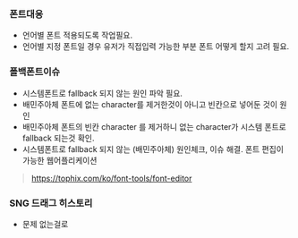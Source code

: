 



### 폰트대응
- 언어별 폰트 적용되도록 작업필요.
- 언어별 지정 폰트일 경우 유저가 직접입력 가능한 부분 폰트 어떻게 할지 고려 필요. 


### 폴백폰트이슈
- 시스템폰트로 fallback 되지 않는 원인 파악 필요. 
- 배민주아체 폰트에 없는 character를 제거한것이 아니고 빈칸으로 넣어둔 것이 원인 
- 배민주아체 폰트의 빈칸 character 를 제거하니 없는 character가 시스템 폰트로 fallback 되는것 확인. 
- 시스템폰트로 fallback 되지 않는 (배민주아체) 원인체크, 이슈 해결.
	폰트 편집이 가능한 웹어플리케이션
> 	https://tophix.com/ko/font-tools/font-editor



### SNG 드래그 히스토리
- 문제 없는걸로